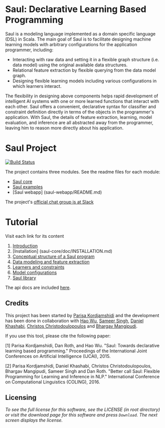 # Saul: Declarative Learning  Based Programming

Saul is a modeling language implemented as a domain specific language (DSL) in Scala.
The main goal of Saul is to facilitate designing machine learning models with arbitrary configurations for the application programmer, including:

* Interacting with raw data and setting it in a flexible graph structure (i.e. data model) using the original available data structures.
* Relational feature extraction by flexible querying from the data model graph.
* Designing flexible learning models including various configurations in which learners interact.

The flexibility in designing above components helps rapid development of intelligent AI systems with one or more learned functions that interact with each other.
Saul offers a convenient, declarative syntax for classifier and constraint definition directly in terms of the objects in the programmer's application.
With Saul, the details of feature extraction, learning, model evaluation, and inference are all abstracted away from the programmer, leaving him to reason more directly about his application.


# Saul Project 

[![Build Status](https://semaphoreci.com/api/v1/cogcomp/saul/branches/master/badge.svg)](https://semaphoreci.com/cogcomp/saul)
 
The project contains three modules. See the readme files for each module:

- [Saul core](#Tutorial)
- [Saul examples](saul-examples/README.md)
- [Saul webapp] (saul-webapp/README.md)

The project's [official chat group is at Slack](https://cogcomp.slack.com/messages/saul/)

# Tutorial

Visit each link for its content
<a name="Tutorial"></a>
 1. [Introduction](saul-core/doc/INTRO.md)
 2. [Installation] (saul-core/doc/INSTALLATION.md)
 3. [Conceptual structure of a Saul program](saul-core/doc/CONCEPTUALSTRUCTURE.md)
 2. [Data modeling and feature extraction](saul-core/doc/DATAMODELING.md)
 3. [Learners and constraints](saul-core/doc/SAULLANGUAGE.md)
 4. [Model configurations](saul-core/doc/MODELS.md)
 5. [Saul library](saul-core/doc/LBJLIBRARY.md)

The api docs are included [here](http://cogcomp.cs.illinois.edu/software/doc/saul/). 

## Credits 
This project has been started by [Parisa Kordjamshidi](mailto:kordjam@illinois.edu) and the development has been done in collaboration with [Hao Wu](mailto:haowu4@illinois.edu), [Sameer Singh](mailto:sameer@cs.washington.edu), [Daniel Khashabi](mailto:khashab2@illinois.edu), [Christos Christodoulopoulos](mailto:christod@illinois.edu) and [Bhargav Mangipudi](mailto:mangipu2@illinois.edu). 

If you use this tool, please cite the following paper: 

[1] Parisa Kordjamshidi, Dan Roth, and Hao Wu. "Saul: Towards declarative learning based programming." 
Proceedings of the International Joint Conferences on Artificial Intelligence (IJCAI), 2015.

[2] Parisa Kordjamshidi, Daniel Khashabi, Christos Christodoulopoulos, Bhargav Mangipudi, Sameer Singh and Dan Roth. "Better call Saul: Flexible Programming for Learning and Inference in NLP." International Conference on Computational Linguistics (COLING), 2016. 

## Licensing
_To see the full license for this software, see the LICENSE (in root directory) or visit the download page 
for this software and press `Download`. The next screen displays the license._
